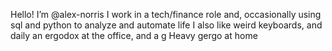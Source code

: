 Hello! I’m @alex-norris
I work in a tech/finance role and, occasionally using sql and python to analyze and automate life
I also like weird keyboards, and daily an ergodox at the office, and a g Heavy gergo at home

<!---
alex-norris/alex-norris is a ✨ special ✨ repository because its `README.md` (this file) appears on your GitHub profile.
You can click the Preview link to take a look at your changes.
--->
